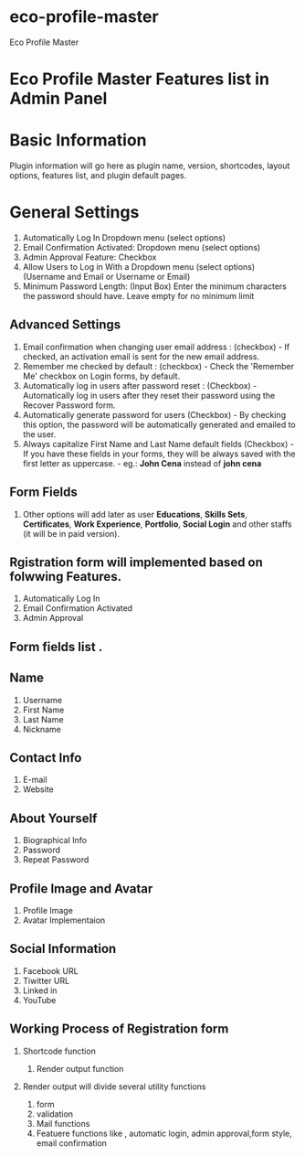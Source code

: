 # eco-profile-master
Eco Profile Master

# Eco Profile Master Features list in Admin Panel

# Basic Information
Plugin information will go here as plugin name,  version, shortcodes, layout options, features list, and plugin default pages.

# General Settings

 1. Automatically Log In Dropdown menu (select options)
 2. Email Confirmation Activated: Dropdown menu (select options)
 3. Admin Approval Feature: Checkbox 
 4. Allow Users to Log in With a Dropdown menu (select options) (Username and Email or Username or Email)
 5. Minimum Password Length: (Input Box)  Enter the minimum characters the password should have. Leave empty for no minimum limit

## Advanced Settings

 1. Email confirmation when changing user email address : (checkbox) -  If checked, an activation email is sent for the new email address.
 2. Remember me checked by default : (checkbox) - Check the 'Remember Me' checkbox on Login forms, by default.
 3. Automatically log in users after password reset : (Checkbox) -  Automatically log in users after they reset their password using the Recover Password form.
 4. Automatically generate password for users (Checkbox) -  By checking this option, the password will be automatically generated and emailed to the user.
 5. Always capitalize First Name and Last Name default fields (Checkbox) -  If you have these fields in your forms, they will be always saved with the first letter as uppercase. -   eg.:  **John Cena**  instead of  **john cena**


## Form Fields
 1. Other options will add later as user **Educations**, **Skills Sets**, **Certificates**, **Work Experience**, **Portfolio**, **Social Login** and other staffs (it will be in paid version).




## Rgistration form will implemented based on folwwing Features. 

1. Automatically Log In
2. Email Confirmation Activated
3. Admin Approval

## Form fields list .

## Name
1. Username
2. First Name
3. Last Name
4. Nickname

## Contact Info
1. E-mail
2. Website

## About Yourself
1. Biographical Info
2. Password
3. Repeat Password


## Profile Image and Avatar 
1. Profile Image 
2. Avatar Implementaion 

## Social Information 
1. Facebook URL 
2. Tiwitter URL 
3. Linked in
4. YouTube 



## Working Process of Registration form 

1. Shortcode function 
     1. Render output function 

2. Render output will divide several utility functions
   1. form 
   2. validation 
   3. Mail functions 
   4. Featuere functions like , automatic login, admin approval,form style, email confirmation 
     


